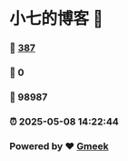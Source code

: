 # 小七的博客 :link:  
### :page_facing_up: [387](/tag.html) 
### :speech_balloon: 0 
### :hibiscus: 98987 
### :alarm_clock: 2025-05-08 14:22:44 
### Powered by :heart: [Gmeek](https://github.com/Meekdai/Gmeek)
